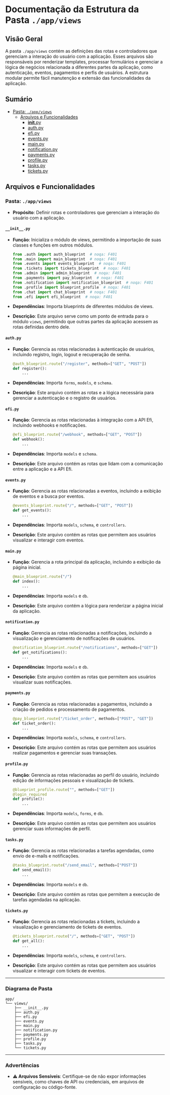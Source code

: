 # Documentação da Estrutura da Pasta `./app/views`

## Visão Geral

A pasta `./app/views` contém as definições das rotas e controladores que gerenciam a interação do usuário com a aplicação. Esses arquivos são responsáveis por renderizar templates, processar formulários e gerenciar a lógica de negócios relacionada a diferentes partes da aplicação, como autenticação, eventos, pagamentos e perfis de usuários. A estrutura modular permite fácil manutenção e extensão das funcionalidades da aplicação.

## Sumário

- [Pasta: `./app/views`](#pasta-appviews)
  - [Arquivos e Funcionalidades](#arquivos-e-funcionalidades)
    - [__init__.py](#__init__.py)
    - [auth.py](#auth.py)
    - [efi.py](#efi.py)
    - [events.py](#events.py)
    - [main.py](#main.py)
    - [notification.py](#notification.py)
    - [payments.py](#payments.py)
    - [profile.py](#profile.py)
    - [tasks.py](#tasks.py)
    - [tickets.py](#tickets.py)

## Arquivos e Funcionalidades

### Pasta: `./app/views`

- **Propósito**: Definir rotas e controladores que gerenciam a interação do usuário com a aplicação.

#### `__init__.py`

- **Função**: Inicializa o módulo de views, permitindo a importação de suas classes e funções em outros módulos.
  
  ```python
  from .auth import auth_blueprint  # noqa: F401
  from .main import main_blueprint  # noqa: F401
  from .events import events_blueprint  # noqa: F401
  from .tickets import tickets_blueprint  # noqa: F401
  from .admin import admin_blueprint  # noqa: F401
  from .payments import pay_blueprint  # noqa: F401
  from .notification import notification_blueprint  # noqa: F401
  from .profile import blueprint_profile  # noqa: F401
  from .chat import chat_blueprint  # noqa: F401
  from .efi import efi_blueprint  # noqa: F401
  ```

- **Dependências**: Importa blueprints de diferentes módulos de views.

- **Descrição**: Este arquivo serve como um ponto de entrada para o módulo `views`, permitindo que outras partes da aplicação acessem as rotas definidas dentro dele.

#### `auth.py`

- **Função**: Gerencia as rotas relacionadas à autenticação de usuários, incluindo registro, login, logout e recuperação de senha.
  
  ```python
  @auth_blueprint.route("/register", methods=["GET", "POST"])
  def register():
      ...
  ```

- **Dependências**: Importa `forms`, `models`, e `schema`.

- **Descrição**: Este arquivo contém as rotas e a lógica necessária para gerenciar a autenticação e o registro de usuários.

#### `efi.py`

- **Função**: Gerencia as rotas relacionadas à integração com a API Efi, incluindo webhooks e notificações.
  
  ```python
  @efi_blueprint.route("/webhook", methods=["GET", "POST"])
  def webhook():
      ...
  ```

- **Dependências**: Importa `models` e `schema`.

- **Descrição**: Este arquivo contém as rotas que lidam com a comunicação entre a aplicação e a API Efi.

#### `events.py`

- **Função**: Gerencia as rotas relacionadas a eventos, incluindo a exibição de eventos e a busca por eventos.
  
  ```python
  @events_blueprint.route("/", methods=["GET", "POST"])
  def get_events():
      ...
  ```

- **Dependências**: Importa `models`, `schema`, e `controllers`.

- **Descrição**: Este arquivo contém as rotas que permitem aos usuários visualizar e interagir com eventos.

#### `main.py`

- **Função**: Gerencia a rota principal da aplicação, incluindo a exibição da página inicial.
  
  ```python
  @main_blueprint.route("/")
  def index():
      ...
  ```

- **Dependências**: Importa `models` e `db`.

- **Descrição**: Este arquivo contém a lógica para renderizar a página inicial da aplicação.

#### `notification.py`

- **Função**: Gerencia as rotas relacionadas a notificações, incluindo a visualização e gerenciamento de notificações de usuários.
  
  ```python
  @notification_blueprint.route("/notifications", methods=["GET"])
  def get_notifications():
      ...
  ```

- **Dependências**: Importa `models` e `db`.

- **Descrição**: Este arquivo contém as rotas que permitem aos usuários visualizar suas notificações.

#### `payments.py`

- **Função**: Gerencia as rotas relacionadas a pagamentos, incluindo a criação de pedidos e processamento de pagamentos.
  
  ```python
  @pay_blueprint.route("/ticket_order", methods=["POST", "GET"])
  def ticket_order():
      ...
  ```

- **Dependências**: Importa `models`, `schema`, e `controllers`.

- **Descrição**: Este arquivo contém as rotas que permitem aos usuários realizar pagamentos e gerenciar suas transações.

#### `profile.py`

- **Função**: Gerencia as rotas relacionadas ao perfil do usuário, incluindo edição de informações pessoais e visualização de tickets.
  
  ```python
  @blueprint_profile.route("", methods=["GET"])
  @login_required
  def profile():
      ...
  ```

- **Dependências**: Importa `models`, `forms`, e `db`.

- **Descrição**: Este arquivo contém as rotas que permitem aos usuários gerenciar suas informações de perfil.

#### `tasks.py`

- **Função**: Gerencia as rotas relacionadas a tarefas agendadas, como envio de e-mails e notificações.
  
  ```python
  @tasks_blueprint.route("/send_email", methods=["POST"])
  def send_email():
      ...
  ```

- **Dependências**: Importa `models` e `db`.

- **Descrição**: Este arquivo contém as rotas que permitem a execução de tarefas agendadas na aplicação.

#### `tickets.py`

- **Função**: Gerencia as rotas relacionadas a tickets, incluindo a visualização e gerenciamento de tickets de eventos.
  
  ```python
  @tickets_blueprint.route("/", methods=["GET", "POST"])
  def get_all():
      ...
  ```

- **Dependências**: Importa `models`, `schema`, e `controllers`.

- **Descrição**: Este arquivo contém as rotas que permitem aos usuários visualizar e interagir com tickets de eventos.

---

### Diagrama de Pasta

```
app/
└── views/
    ├── __init__.py
    ├── auth.py
    ├── efi.py
    ├── events.py
    ├── main.py
    ├── notification.py
    ├── payments.py
    ├── profile.py
    ├── tasks.py
    └── tickets.py
```

---

### Advertências

- **⚠️ Arquivos Sensíveis**: Certifique-se de não expor informações sensíveis, como chaves de API ou credenciais, em arquivos de configuração ou código-fonte.
